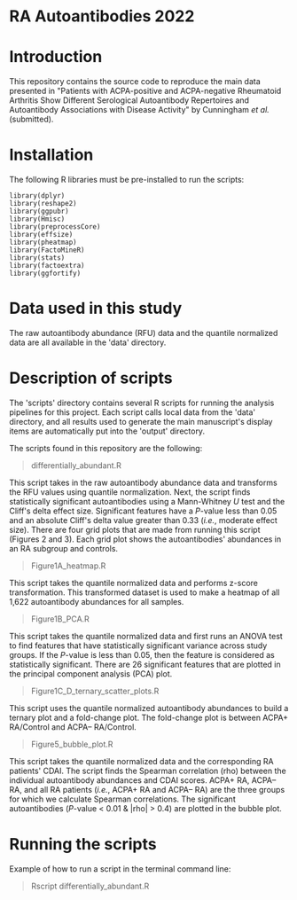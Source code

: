 RA Autoantibodies 2022
===================================================
# Introduction
This repository contains the source code to reproduce the main data presented in "Patients with ACPA-positive and ACPA-negative Rheumatoid Arthritis Show Different Serological Autoantibody Repertoires and Autoantibody Associations with Disease Activity" by Cunningham *et al.* (submitted). 

# Installation

The following R libraries must be pre-installed to run the scripts:

```
library(dplyr)
library(reshape2)
library(ggpubr)
library(Hmisc)
library(preprocessCore)
library(effsize)
library(pheatmap)
library(FactoMineR)
library(stats)
library(factoextra)
library(ggfortify)
```

# Data used in this study

The raw autoantibody abundance (RFU) data and the quantile normalized data are all available in the 'data' directory.

# Description of scripts

The 'scripts' directory contains several R scripts for running the analysis pipelines for this project. Each script calls local data from the 'data' directory, and all results used to generate the main manuscript's display items are automatically put into the
'output' directory.

The scripts found in this repository are the following:

>differentially_abundant.R

This script takes in the raw autoantibody abundance data and transforms the RFU values using quantile normalization.
Next, the script finds statistically significant autoantibodies using a Mann-Whitney *U* test
and the Cliff's delta effect size. Significant features have a *P*-value less than
0.05 and an absolute Cliff's delta value greater than 0.33 (*i.e.*, moderate effect size). There 
are four grid plots that are made from running this script (Figures 2 and 3). Each grid plot shows the autoantibodies' abundances 
in an RA subgroup and controls.

>Figure1A_heatmap.R

This script takes the quantile normalized data and performs z-score transformation.
This transformed dataset is used to make a heatmap of all 1,622 autoantibody abundances for all samples.

>Figure1B_PCA.R

This script takes the quantile normalized data and first runs an ANOVA test to find features that
have statistically significant variance across study groups. If the *P*-value is less than 0.05, then the feature 
is considered as statistically significant. There are 26 significant features that are plotted in the
principal component analysis (PCA) plot.


>Figure1C_D_ternary_scatter_plots.R

This script uses the quantile normalized autoantibody abundances to build a ternary plot and a fold-change plot.
The fold-change plot is between ACPA+ RA/Control and ACPA– RA/Control.


>Figure5_bubble_plot.R

This script takes the quantile normalized data and the corresponding RA patients' CDAI. The script finds
the Spearman correlation (rho) between the individual autoantibody abundances and CDAI scores. ACPA+ RA, ACPA–
RA, and all RA patients (*i.e.*, ACPA+ RA and ACPA– RA) are the three groups for which we calculate Spearman correlations.
The significant autoantibodies (*P*-value < 0.01 & |rho| > 0.4) are plotted in the bubble plot.

# Running the scripts

Example of how to run a script in the terminal command line:

> Rscript differentially_abundant.R
